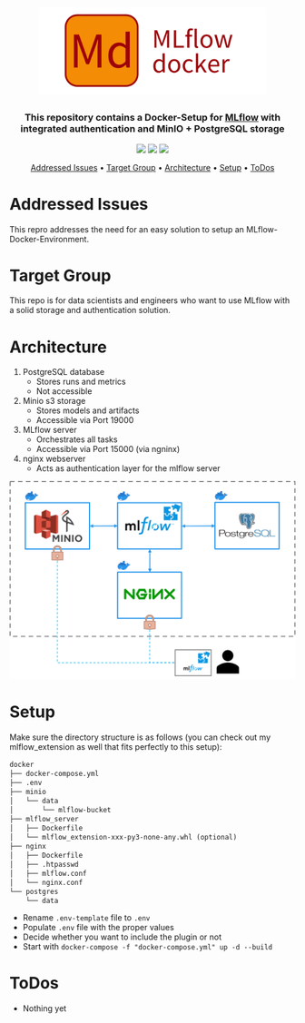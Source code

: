 <h1 align="center">
	<img
		width="400"
		alt="mlflow-docker icon"
		src="docs/md_icon.png"
    >
</h1>

<h3 align="center">
	This repository contains a Docker-Setup for <a href="https://mlflow.org/" target="_blank">MLflow</a> with integrated authentication and MinIO + PostgreSQL storage
</h3>

<p align="center">
    <img src="https://img.shields.io/badge/language-python-green">
    <img src="https://img.shields.io/badge/codestyle-black-black">
    <img src="https://img.shields.io/github/last-commit/notniknot/mlflow-docker">
</p>

<p align="center">
  <a href="#addressed-issues">Addressed Issues</a> •
  <a href="#target-group">Target Group</a> •
  <a href="#architecture">Architecture</a> •
  <a href="#setup">Setup</a> •
  <a href="#todos">ToDos</a>
</p>

# Addressed Issues
This repro addresses the need for an easy solution to setup an MLflow-Docker-Environment.


# Target Group
This repo is for data scientists and engineers who want to use MLflow with a solid storage and authentication solution.


# Architecture

1. PostgreSQL database
    - Stores runs and metrics
    - Not accessible
2. Minio s3 storage
    - Stores models and artifacts
    - Accessible via Port 19000
3. MLflow server
    - Orchestrates all tasks
    - Accessible via Port 15000 (via ngninx)
4. nginx webserver
    - Acts as authentication layer for the mlflow server

![Docker Containers](docs/mlflow-docker-env.png)

# Setup
Make sure the directory structure is as follows (you can check out my mlflow_extension as well that fits perfectly to this setup):
```
docker
├── docker-compose.yml
├── .env
├── minio
│   └── data
│       └── mlflow-bucket
├── mlflow_server
│   ├── Dockerfile
│   └── mlflow_extension-xxx-py3-none-any.whl (optional)
├── nginx
│   ├── Dockerfile
│   ├── .htpasswd
│   ├── mlflow.conf
│   └── nginx.conf
└── postgres
    └── data
```

- Rename `.env-template` file to `.env`
- Populate `.env` file with the proper values
- Decide whether you want to include the plugin or not
- Start with `docker-compose -f "docker-compose.yml" up -d --build`


# ToDos
-  Nothing yet